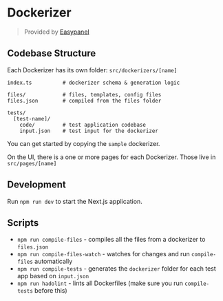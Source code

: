 # Dockerizer

> Provided by [Easypanel](https://easypanel.io)

## Codebase Structure

Each Dockerizer has its own folder: `src/dockerizers/[name]`

```
index.ts          # dockerizer schema & generation logic

files/            # files, templates, config files
files.json        # compiled from the files folder

tests/
  [test-name]/
    code/         # test application codebase
    input.json    # test input for the dockerizer
```

You can get started by copying the `sample` dockerizer.

On the UI, there is a one or more pages for each Dockerizer. Those live in `src/pages/[name]`

## Development

Run `npm run dev` to start the Next.js application.

## Scripts

- `npm run compile-files` - compiles all the files from a dockerizer to `files.json`
- `npm run compile-files-watch` - watches for changes and run `compile-files` automatically
- `npm run compile-tests` - generates the `dockerizer` folder for each test app based on `input.json`
- `npm run hadolint` - lints all Dockerfiles (make sure you run `compile-tests` before this)
